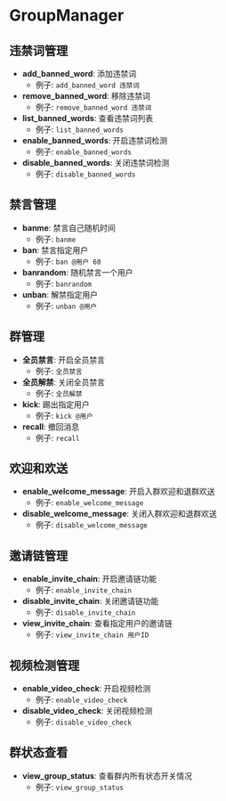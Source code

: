 # GroupManager

## 违禁词管理

- **add_banned_word**: 添加违禁词
  - 例子: `add_banned_word 违禁词`
- **remove_banned_word**: 移除违禁词
  - 例子: `remove_banned_word 违禁词`
- **list_banned_words**: 查看违禁词列表
  - 例子: `list_banned_words`
- **enable_banned_words**: 开启违禁词检测
  - 例子: `enable_banned_words`
- **disable_banned_words**: 关闭违禁词检测
  - 例子: `disable_banned_words`

## 禁言管理

- **banme**: 禁言自己随机时间
  - 例子: `banme`
- **ban**: 禁言指定用户
  - 例子: `ban @用户 60`
- **banrandom**: 随机禁言一个用户
  - 例子: `banrandom`
- **unban**: 解禁指定用户
  - 例子: `unban @用户`

## 群管理

- **全员禁言**: 开启全员禁言
  - 例子: `全员禁言`
- **全员解禁**: 关闭全员禁言
  - 例子: `全员解禁`
- **kick**: 踢出指定用户
  - 例子: `kick @用户`
- **recall**: 撤回消息
  - 例子: `recall`

## 欢迎和欢送

- **enable_welcome_message**: 开启入群欢迎和退群欢送
  - 例子: `enable_welcome_message`
- **disable_welcome_message**: 关闭入群欢迎和退群欢送
  - 例子: `disable_welcome_message`

## 邀请链管理

- **enable_invite_chain**: 开启邀请链功能
  - 例子: `enable_invite_chain`
- **disable_invite_chain**: 关闭邀请链功能
  - 例子: `disable_invite_chain`
- **view_invite_chain**: 查看指定用户的邀请链
  - 例子: `view_invite_chain 用户ID`

## 视频检测管理

- **enable_video_check**: 开启视频检测
  - 例子: `enable_video_check`
- **disable_video_check**: 关闭视频检测
  - 例子: `disable_video_check`

## 群状态查看

- **view_group_status**: 查看群内所有状态开关情况
  - 例子: `view_group_status`